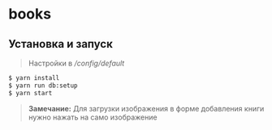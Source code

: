 # books

## Установка и запуск

> Настройки в */config/default*

```sh
$ yarn install
$ yarn run db:setup
$ yarn start
```

> **Замечание:** Для загрузки изображения в форме добавления книги нужно нажать на само изображение

